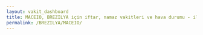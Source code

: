 ```yaml
---
layout: vakit_dashboard
title: MACEIO, BREZILYA için iftar, namaz vakitleri ve hava durumu - ilçe/eyalet seç
permalink: /BREZILYA/MACEIO/
---
```


<script type="text/javascript">
  var GLOBAL_COUNTRY = 'BREZILYA';
  var GLOBAL_CITY = 'MACEIO';
  var GLOBAL_STATE = '';
  var lat = 72;
  var lon = 21;
</script>
